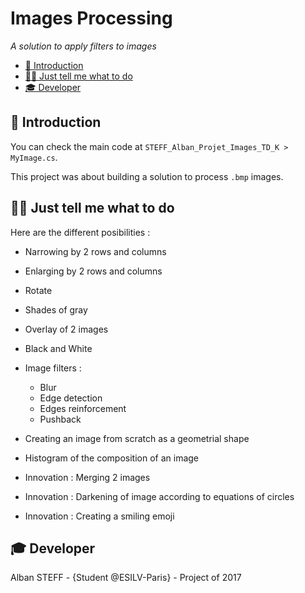 # Images Processing

*A solution to apply filters to images*

- [📍 Introduction](#-introduction)
- [👩‍💻 Just tell me what to do](#-Just-tell-me-what-to-do)
- [🎓 Developer](#Developer)

## 📍 Introduction

You can check the main code at `STEFF_Alban_Projet_Images_TD_K > MyImage.cs`. 

This project was about building a solution to process `.bmp` images.

## 👩‍💻 Just tell me what to do

Here are the different posibilities :

- Narrowing by 2 rows and columns

- Enlarging by 2 rows and columns

- Rotate

- Shades of gray

- Overlay of 2 images

- Black and White

- Image filters :
  - Blur
  - Edge detection
  - Edges reinforcement
  - Pushback

- Creating an image from scratch as a geometrial shape

- Histogram of the composition of an image

- Innovation : Merging 2 images

- Innovation : Darkening of image according to equations of circles

- Innovation : Creating a smiling emoji

## 🎓 Developer

Alban STEFF - {Student @ESILV-Paris} - Project of 2017
